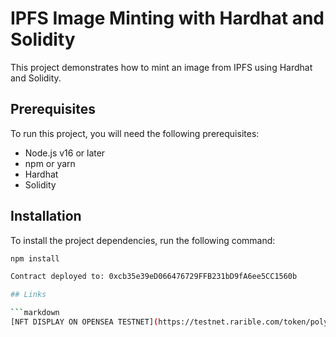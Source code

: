 # IPFS Image Minting with Hardhat and Solidity

This project demonstrates how to mint an image from IPFS using Hardhat and Solidity.

## Prerequisites

To run this project, you will need the following prerequisites:

* Node.js v16 or later
* npm or yarn
* Hardhat
* Solidity

## Installation

To install the project dependencies, run the following command:

```bash
npm install

Contract deployed to: 0xcb35e39eD066476729FFB231bD9fA6ee5CC1560b

## Links

```markdown
[NFT DISPLAY ON OPENSEA TESTNET](https://testnet.rarible.com/token/polygon/0x67aB99bE4A638981b0ED3E374f419FF7D86fBa26:1)

